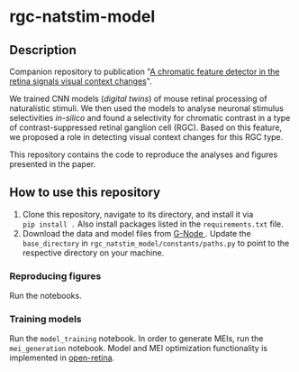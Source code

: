 # rgc-natstim-model
## Description
Companion repository to publication "[A chromatic feature detector in the retina signals visual context changes](https://www.biorxiv.org/content/10.1101/2022.11.30.518492v2)".

We trained CNN models (*digital twins*) of mouse retinal processing of naturalistic stimuli. We then used the models to analyse neuronal stimulus selectivities *in-silico* and found a selectivity for chromatic contrast in a type of contrast-suppressed retinal ganglion cell (RGC). Based on this feature, we proposed a role in detecting visual context changes for this RGC type.

This repository contains the code to reproduce the analyses and figures presented in the paper. 

## How to use this repository
1. Clone this repository, navigate to its directory, and install it via  
`pip install .` Also install packages listed in the `requirements.txt` file.
2. Download the data and model files from [G-Node ](https://gin.g-node.org/lhoefling/rgc-natstim). Update the `base_directory` in `rgc_natstim_model/constants/paths.py` to point to the respective directory on your machine. 
### Reproducing figures 
 Run the notebooks. 
### Training models
Run the `model_training` notebook. In order to generate MEIs, run the `mei_generation` notebook. Model and MEI optimization functionality is implemented in [open-retina](https://github.com/open-retina/open-retina/tree/main).
